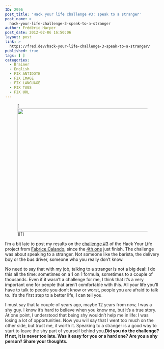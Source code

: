 ```yaml
---
ID: 2996
post_title: 'Hack your life challenge #3: speak to a stranger'
post_name: >
  hack-your-life-challenge-3-speak-to-a-stranger
author: Frédéric Harper
post_date: 2012-02-06 16:50:06
layout: post
link: >
  https://fred.dev/hack-your-life-challenge-3-speak-to-a-stranger/
published: true
tags: [ ]
categories:
  - Brainer
  - English
  - FIX ANTIDOTE
  - FIX IMAGE
  - FIX LANGUAGE
  - FIX TAGS
  - FIX URL
---
```

<figure>[<figcaption><img title="305410323_effd579e8f_o" src="http://fred.dev/wp-content/uploads/2012/02/305410323_effd579e8f_o.jpg" alt="" width="580" height="400" /></figcaption>][1]</figure>
I’m a bit late to post my results on the <a href="https://fabricecalando.com/hack-your-life-project-hello-stranger/" target="_blank" rel="noopener noreferrer">challenge #3</a> of the Hack Your Life project from <a href="https://fabricecalando.com" target="_blank" rel="noopener noreferrer">Fabrice Calando</a>, since the <a href="https://fabricecalando.com/hack-your-life-project-do/" target="_blank" rel="noopener noreferrer">4th one</a> just finish. The challenge was about speaking to a stranger. Not someone like the barista, the delivery boy or the bus driver, someone who you really don’t know.

No need to say that with my job, talking to a stranger is not a big deal: I do this all the time: sometimes on a 1 on 1 formula, sometimes to a couple of thousands. Even if it wasn’t a challenge for me, I think that it’s a very important one for people that aren’t comfortable with this. All your life you’ll have to talk to people you don’t know or worst, people you are afraid to talk to. It’s the first step to a better life, I can tell you.

<span style="color:#333">I must say that Ia couple of years ago, maybe 12 years from now, I was a shy guy. I know it’s hard to believe when you know me, but it’s a true story. At one point, I understood that being shy wouldn’t help me in life: I was losing a lot of opportunities. Now you will say that I went too much on the other side, but trust me, it worth it. Speaking to a stranger is a good way to start to leave the shy part of yourself behind you.</span>**Did you do the challenge? If not, it is never too late. Was it easy for you or a hard one? Are you a shy person? Share your thoughts.**

 [1]: http://fred.dev/wp-content/uploads/2012/02/305410323_effd579e8f_o.jpg